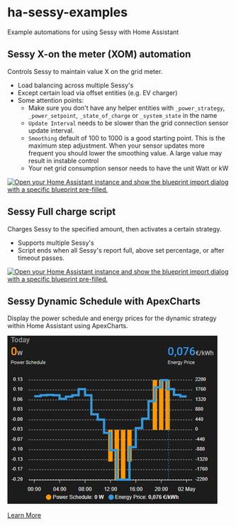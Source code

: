 # ha-sessy-examples
Example automations for using Sessy with Home Assistant

## Sessy X-on the meter (XOM) automation
Controls Sessy to maintain value X on the grid meter.
- Load balancing across multiple Sessy's
- Except certain load via offset entities (e.g. EV charger)
- Some attention points:
  - Make sure you don't have any helper entities with `_power_strategy`, `_power_setpoint`, `_state_of_charge` or `_system_state` in the name
  - `Update Interval` needs to be slower than the grid connection sensor update interval.
  - `Smoothing` default of 100 to 1000 is a good starting point. This is the maximum step adjustment. When your sensor updates more frequent you should lower the smoothing value. A large value may result in instable control 
  - Your net grid consumption sensor needs to have the unit Watt or kW

[![Open your Home Assistant instance and show the blueprint import dialog with a specific blueprint pre-filled.](https://my.home-assistant.io/badges/blueprint_import.svg)](https://my.home-assistant.io/redirect/blueprint_import/?blueprint_url=https%3A%2F%2Fgithub.com%2FPimDoos%2Fha-sessy-examples%2Fblob%2Fmain%2Fblueprints%2Fautomation%2Fsessy%2Fsessy-xom.yaml)


## Sessy Full charge script
Charges Sessy to the specified amount, then activates a certain strategy.
- Supports multiple Sessy's
- Script ends when all Sessy's report full, above set percentage, or after timeout passes.

[![Open your Home Assistant instance and show the blueprint import dialog with a specific blueprint pre-filled.](https://my.home-assistant.io/badges/blueprint_import.svg)](https://my.home-assistant.io/redirect/blueprint_import/?blueprint_url=https%3A%2F%2Fgithub.com%2FPimDoos%2Fha-sessy-examples%2Fblob%2Fmain%2Fblueprints%2Fscript%2Fsessy%2Fsessy-full-charge.yaml)

## Sessy Dynamic Schedule with ApexCharts
Display the power schedule and energy prices for the dynamic strategy within Home Assistant using ApexCharts. 

[![Dynamic schedule in a graph](cards/DynamicSchedule.png)](cards/DynamicSchedule.md)

[Learn More](cards/DynamicSchedule.md)
